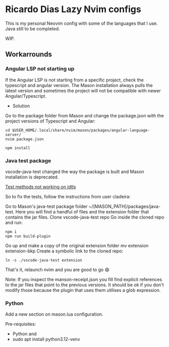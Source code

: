 # Ricardo Dias Lazy Nvim configs

This is my personal Neovim config with some of the languages that I use. 
Java still to be completed.

WIP.

## Workarrounds

### Angular LSP not starting up

If the Angular LSP is not starting from a specific project, check the typescript and angular version. The Mason installation always pulls the latest version and sometimes the project will not be compatible with newer Angular/Typescript.

* Solution

Go to the package folder from Mason and change the package.json with the project versions of Typescript and Angular:

```shell
cd $USER_HOME/.local/share/nvim/mason/packages/angular-language-server/
nvim package.json

npm install
```

### Java test package

vscode-java-test changed the way the package is built and Mason installation is deprecated.

[Test methods not working on jdtls](https://github.com/mfussenegger/nvim-jdtls/issues/565)

So to fix the tests, follow the instructions from user cladeira:


Go to Mason's java-test package folder ~/[MASON_PATH]/packages/java-test. Here you will find a handful of files and the extension folder that contains the jar files.
Clone vscode-java-test repo
Go inside the cloned repo and run:
```shell
npm i
npm run build-plugin

```
Go up and make a copy of the original extension folder mv extension extension-bkp
Create a symbolic link to the cloned repo:


```shell
ln -s ./vscode-java-test extension

```
That's it, relaunch nvim and you are good to go 😄

Note: If you inspect the manson-receipt.json you fill find explicit references to the jar files that point to the previous versions. It should be ok if you don't modify those because the plugin that uses them utilises a glob expression.


### Python

Add a new section on mason.lua configuration. 

Pre-requisites:

- Python and 
- sudo apt install python3.12-venv

